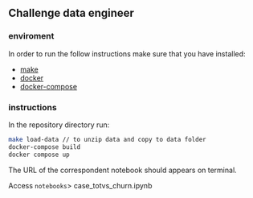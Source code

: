 ## Challenge data engineer
### enviroment
In order to run the follow instructions make sure that you have installed:
- [make](https://www.gnu.org/software/make/)
- [docker](https://docs.docker.com/get-docker/)
- [docker-compose](https://docs.docker.com/compose/install/)

### instructions
In the repository directory run:

``` sh
make load-data // to unzip data and copy to data folder
docker-compose build
docker compose up
```

The URL of the correspondent notebook should appears on terminal.

Access `notebooks`> case_totvs_churn.ipynb

